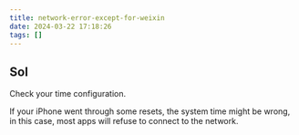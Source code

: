 ```yaml
---
title: network-error-except-for-weixin
date: 2024-03-22 17:18:26
tags: []
---
```

## Sol

Check your time configuration.

If your iPhone went through some resets, the system time might be wrong, in this case, most apps will refuse to connect to the network.

